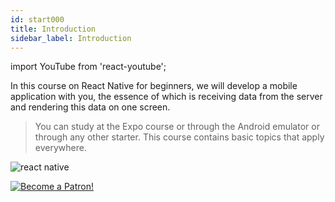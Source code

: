 ```yaml
---
id: start000
title: Introduction
sidebar_label: Introduction
---
```



import YouTube from 'react-youtube';

In this course on React Native for beginners, we will develop a mobile application with you, the essence of which is receiving data from the server and rendering this data on one screen.

<YouTube videoId='tz_pOxQFcdo' />

> You can study at the Expo course or through the Android emulator or through any other starter. This course contains basic topics that apply everywhere.

![react native](https://miro.medium.com/max/2000/1*eIYvYBkRv83m42yxn8Ljwg.gif)

[![Become a Patron!](/img/logo/patreon.jpg)](https://www.patreon.com/bePatron?u=31769291)
